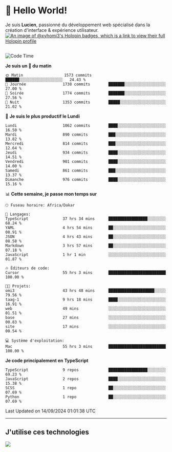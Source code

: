# 👋 Hello World!

Je suis **Lucien**, passionné du développement web spécialisé dans la création d'interface & expérience utilisateur.
[![An image of @xyhomi3's Holopin badges, which is a link to view their full Holopin profile](https://holopin.me/xyhomi3)](https://holopin.io/@xyhomi3)

##

<!--START_SECTION:waka-->
![Code Time](http://img.shields.io/badge/Code%20Time-2%2C034%20hrs%2018%20mins-blue)

**Je suis un 🐤 du matin** 

```text
🌞 Matin                  1573 commits        ██████░░░░░░░░░░░░░░░░░░░   24.43 % 
🌆 Journée                1738 commits        ███████░░░░░░░░░░░░░░░░░░   27.00 % 
🌃 Soirée                 1774 commits        ███████░░░░░░░░░░░░░░░░░░   27.56 % 
🌙 Nuit                   1353 commits        █████░░░░░░░░░░░░░░░░░░░░   21.02 % 
```
📅 **Je suis le plus productif le Lundi** 

```text
Lundi                    1062 commits        ████░░░░░░░░░░░░░░░░░░░░░   16.50 % 
Mardi                    890 commits         ███░░░░░░░░░░░░░░░░░░░░░░   13.82 % 
Mercredi                 814 commits         ███░░░░░░░░░░░░░░░░░░░░░░   12.64 % 
Jeudi                    934 commits         ████░░░░░░░░░░░░░░░░░░░░░   14.51 % 
Vendredi                 901 commits         ████░░░░░░░░░░░░░░░░░░░░░   14.00 % 
Samedi                   861 commits         ███░░░░░░░░░░░░░░░░░░░░░░   13.37 % 
Dimanche                 976 commits         ████░░░░░░░░░░░░░░░░░░░░░   15.16 % 
```


📊 **Cette semaine, je passe mon temps sur** 

```text
🕑︎ Fuseau horaire: Africa/Dakar

💬 Langages: 
TypeScript               37 hrs 34 mins      █████████████████░░░░░░░░   68.24 % 
YAML                     4 hrs 54 mins       ██░░░░░░░░░░░░░░░░░░░░░░░   08.91 % 
JSON                     4 hrs 43 mins       ██░░░░░░░░░░░░░░░░░░░░░░░   08.58 % 
Markdown                 3 hrs 57 mins       ██░░░░░░░░░░░░░░░░░░░░░░░   07.18 % 
JavaScript               1 hr 1 min          ░░░░░░░░░░░░░░░░░░░░░░░░░   01.87 % 

🔥 Éditeurs de code: 
Cursor                   55 hrs 3 mins       █████████████████████████   100.00 % 

🐱‍💻 Projets: 
omi3                     43 hrs 48 mins      ████████████████████░░░░░   79.56 % 
taag-1                   9 hrs 18 mins       ████░░░░░░░░░░░░░░░░░░░░░   16.91 % 
web                      49 mins             ░░░░░░░░░░░░░░░░░░░░░░░░░   01.51 % 
base                     27 mins             ░░░░░░░░░░░░░░░░░░░░░░░░░   00.83 % 
site                     17 mins             ░░░░░░░░░░░░░░░░░░░░░░░░░   00.54 % 

💻 Système d'exploitation: 
Mac                      55 hrs 3 mins       █████████████████████████   100.00 % 
```

**Je code principalement en TypeScript** 

```text
TypeScript               9 repos             █████████████████░░░░░░░░   69.23 % 
JavaScript               2 repos             ████░░░░░░░░░░░░░░░░░░░░░   15.38 % 
SCSS                     1 repo              ██░░░░░░░░░░░░░░░░░░░░░░░   07.69 % 
Python                   1 repo              ██░░░░░░░░░░░░░░░░░░░░░░░   07.69 % 
```




 Last Updated on 14/09/2024 01:01:38 UTC
<!--END_SECTION:waka-->
---

## J'utilise ces technologies

<p align="left">
  <a href="https://skillicons.dev">
    <img src="https://skillicons.dev/icons?i=ts,js,md,scss,tailwind,react,docker,express,astro,vite,nextjs,vercel,figma,ableton" />
  </a>
</p>

